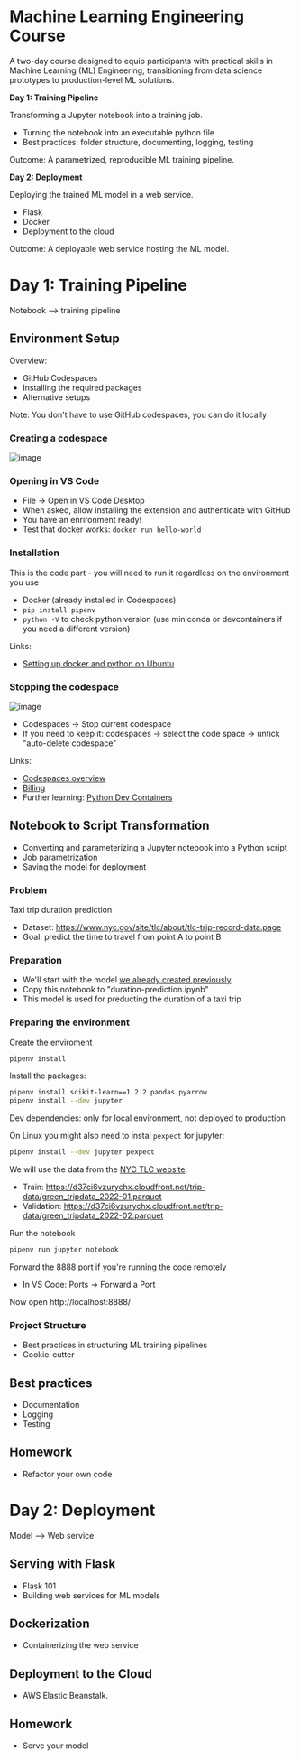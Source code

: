 # Machine Learning Engineering Course

A two-day course designed to equip participants with practical skills in Machine Learning (ML) Engineering, transitioning from data science prototypes to production-level ML solutions.


**Day 1: Training Pipeline** 

Transforming a Jupyter notebook into a training job.

* Turning the notebook into an executable python file
* Best practices: folder structure, documenting, logging, testing

Outcome: A parametrized, reproducible ML training pipeline.

**Day 2: Deployment**

Deploying the trained ML model in a web service.

* Flask
* Docker
* Deployment to the cloud

Outcome: A deployable web service hosting the ML model.

# Day 1: Training Pipeline

Notebook --> training pipeline

## Environment Setup

Overview:

- GitHub Codespaces
- Installing the required packages
- Alternative setups

Note: You don't have to use GitHub codespaces, you can do it locally

### Creating a codespace

![image](https://github.com/alexeygrigorev/ml-engineering-contructor-workshop/assets/875246/15529150-74a5-4295-9f5c-a9de857b6ac6)

### Opening in VS Code

- File -> Open in VS Code Desktop
- When asked, allow installing the extension and authenticate with GitHub
- You have an enrironment ready!
- Test that docker works: `docker run hello-world`

### Installation 

This is the code part - you will need to run it regardless on the environment you use

- Docker (already installed in Codespaces)
- `pip install pipenv`
- `python -V` to check python version (use miniconda or devcontainers if you need a different version)

Links:

- [Setting up docker and python on Ubuntu](https://github.com/alexeygrigorev/hands-on-mlops-workshop?tab=readme-ov-file#installing-all-the-necessary-software-and-libraries) 

### Stopping the codespace

![image](https://github.com/alexeygrigorev/ml-engineering-contructor-workshop/assets/875246/760c27a7-6dc7-4486-a0fd-c0169e81ca60)

- Codespaces -> Stop current codespace
- If you need to keep it: codespaces -> select the code space -> untick "auto-delete codespace"


Links:

- [Codespaces overview](https://docs.github.com/en/codespaces/overview)
- [Billing](https://docs.github.com/en/billing/managing-billing-for-github-codespaces/about-billing-for-github-codespaces)
- Further learning: [Python Dev Containers](https://docs.github.com/en/codespaces/setting-up-your-project-for-codespaces/adding-a-dev-container-configuration/setting-up-your-python-project-for-codespaces)



## Notebook to Script Transformation

- Converting and parameterizing a Jupyter notebook into a Python script
- Job parametrization
- Saving the model for deployment


### Problem

Taxi trip duration prediction

- Dataset: https://www.nyc.gov/site/tlc/about/tlc-trip-record-data.page
- Goal: predict the time to travel from point A to point B


### Preparation

* We'll start with the model [we already created previously](01-train/duration-prediction-starter.ipynb)
* Copy this notebook to "duration-prediction.ipynb"
* This model is used for preducting the duration of a taxi trip

### Preparing the environment

Create the enviroment

```bash
pipenv install
```

Install the packages:

```bash
pipenv install scikit-learn==1.2.2 pandas pyarrow
pipenv install --dev jupyter
```

Dev dependencies: only for local environment, not deployed to production

On Linux you might also need to instal `pexpect` for jupyter:

```bash
pipenv install --dev jupyter pexpect
```

We will use the data from the [NYC TLC website](https://www1.nyc.gov/site/tlc/about/tlc-trip-record-data.page):

* Train: https://d37ci6vzurychx.cloudfront.net/trip-data/green_tripdata_2022-01.parquet
* Validation: https://d37ci6vzurychx.cloudfront.net/trip-data/green_tripdata_2022-02.parquet

Run the notebook

```bash
pipenv run jupyter notebook
```

Forward the 8888 port if you're running the code remotely

- In VS Code: Ports -> Forward a Port

Now open http://localhost:8888/


### Project Structure

- Best practices in structuring ML training pipelines
- Cookie-cutter

## Best practices

- Documentation
- Logging
- Testing

## Homework

- Refactor your own code


# Day 2: Deployment

Model --> Web service

## Serving with Flask

- Flask 101
- Building web services for ML models

## Dockerization

- Containerizing the web service

## Deployment to the Cloud

- AWS Elastic Beanstalk.

## Homework

- Serve your model

